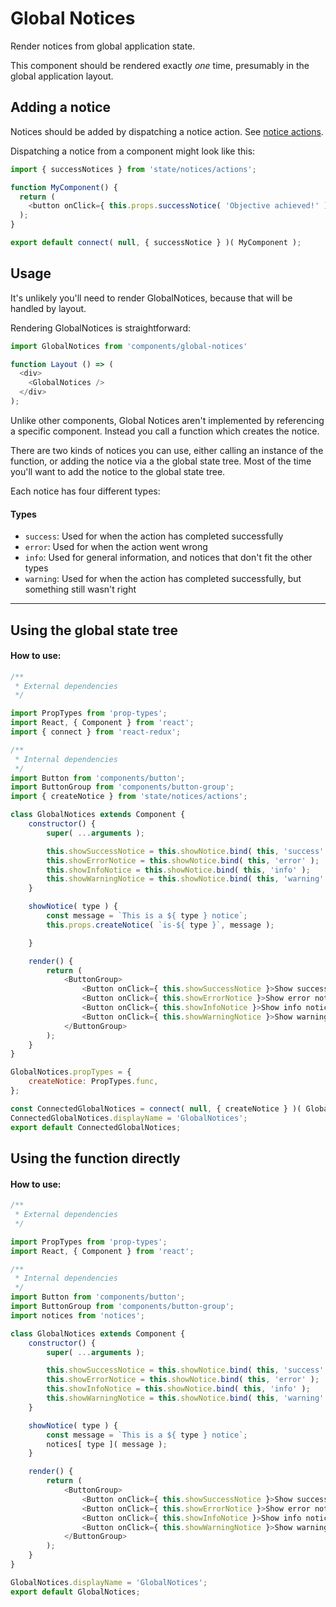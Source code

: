 Global Notices
==============

Render notices from global application state.

This component should be rendered exactly _one_ time, presumably in the global application layout.

Adding a notice
---------------

Notices should be added by dispatching a notice action. See [notice actions](../../state/notices/actions.js).

Dispatching a notice from a component might look like this:

```js
import { successNotices } from 'state/notices/actions';

function MyComponent() {
  return (
    <button onClick={ this.props.successNotice( 'Objective achieved!' ) } />Click me!</button>
  );
}

export default connect( null, { successNotice } )( MyComponent );
```

Usage
-----

It's unlikely you'll need to render GlobalNotices, because that will be handled by layout.

Rendering GlobalNotices is straightforward:

```js
import GlobalNotices from 'components/global-notices'

function Layout () => (
  <div>
    <GlobalNotices />
  </div>
);
```

Unlike other components, Global Notices aren't implemented by referencing a specific component. Instead you call a function which creates the notice.

There are two kinds of notices you can use, either calling an instance of the function, or adding the notice via a the global state tree. Most of the time you'll want to add the notice to the global state tree.

Each notice has four different types:

#### Types

* `success`: Used for when the action has completed successfully
* `error`: Used for when the action went wrong
* `info`: Used for general information, and notices that don't fit the other types
* `warning`: Used for when the action has completed successfully, but something still wasn't right

----------

Using the global state tree
---------------------------

#### How to use:

```js
/**
 * External dependencies
 */

import PropTypes from 'prop-types';
import React, { Component } from 'react';
import { connect } from 'react-redux';

/**
 * Internal dependencies
 */
import Button from 'components/button';
import ButtonGroup from 'components/button-group';
import { createNotice } from 'state/notices/actions';

class GlobalNotices extends Component {
	constructor() {
		super( ...arguments );

		this.showSuccessNotice = this.showNotice.bind( this, 'success' );
		this.showErrorNotice = this.showNotice.bind( this, 'error' );
		this.showInfoNotice = this.showNotice.bind( this, 'info' );
		this.showWarningNotice = this.showNotice.bind( this, 'warning' );
	}

	showNotice( type ) {
		const message = `This is a ${ type } notice`;
		this.props.createNotice( `is-${ type }`, message );

	}

	render() {
		return (
			<ButtonGroup>
				<Button onClick={ this.showSuccessNotice }>Show success notice</Button>
				<Button onClick={ this.showErrorNotice }>Show error notice</Button>
				<Button onClick={ this.showInfoNotice }>Show info notice</Button>
				<Button onClick={ this.showWarningNotice }>Show warning notice</Button>
			</ButtonGroup>
		);
	}
}

GlobalNotices.propTypes = {
	createNotice: PropTypes.func,
};

const ConnectedGlobalNotices = connect( null, { createNotice } )( GlobalNotices );
ConnectedGlobalNotices.displayName = 'GlobalNotices';
export default ConnectedGlobalNotices;

```


Using the function directly
---------------------------

#### How to use:
```js
/**
 * External dependencies
 */

import PropTypes from 'prop-types';
import React, { Component } from 'react';

/**
 * Internal dependencies
 */
import Button from 'components/button';
import ButtonGroup from 'components/button-group';
import notices from 'notices';

class GlobalNotices extends Component {
	constructor() {
		super( ...arguments );

		this.showSuccessNotice = this.showNotice.bind( this, 'success' );
		this.showErrorNotice = this.showNotice.bind( this, 'error' );
		this.showInfoNotice = this.showNotice.bind( this, 'info' );
		this.showWarningNotice = this.showNotice.bind( this, 'warning' );
	}

	showNotice( type ) {
		const message = `This is a ${ type } notice`;
		notices[ type ]( message );
	}

	render() {
		return (
			<ButtonGroup>
				<Button onClick={ this.showSuccessNotice }>Show success notice</Button>
				<Button onClick={ this.showErrorNotice }>Show error notice</Button>
				<Button onClick={ this.showInfoNotice }>Show info notice</Button>
				<Button onClick={ this.showWarningNotice }>Show warning notice</Button>
			</ButtonGroup>
		);
	}
}

GlobalNotices.displayName = 'GlobalNotices';
export default GlobalNotices;

```

